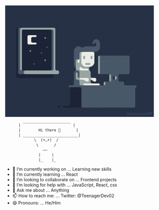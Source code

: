 [![](https://github.com/KacperFiga/KacperFiga/blob/main/code.gif)](#)

          | ￣￣￣￣￣￣￣￣￣￣￣￣￣ |                                 
          |        Hi there 👋       |                                
          | _________________________|                               
                 \  (•◡•)  /                                             
                  \       /                                             
                     ——                                                
                   |     |                                              
                   |_    |_                                                     
           

 - 🔭 I’m currently working on ... Learning new skills
 - 🌱 I’m currently learning ... React
 - 👯 I’m looking to collaborate on ... Frontend projects
 - 🤔 I’m looking for help with ... JavaScript, React, css
 - 💬 Ask me about ... Anything
 - 📫 How to reach me: ... Twitter: @TeenagerDev02
 - 😄 Pronouns: ... He/Him
